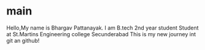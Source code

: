 # main
Hello,My name is Bhargav Pattanayak. I am B.tech 2nd year student
Student at St.Martins Engineering college Secunderabad
This is my new journey int git an github!
